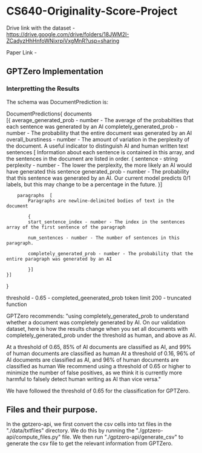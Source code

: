 # CS640-Originality-Score-Project

Drive link with the dataset - https://drive.google.com/drive/folders/18JWM2I-ZCadyzHhHnfoWNixrpiVxgMnR?usp=sharing

Paper Link - 

## GPTZero Implementation

### Interpretting the Results

The schema was DocumentPrediction is:

DocumentPredictions{ 
    documents	
    [{ 
        average_generated_prob - number - The average of the probabilties that each sentence was generated by an AI
        completely_generated_prob - number - The probability that the entire document was generated by an AI
        overall_burstiness - number - The amount of variation in the perplexity of the document. A useful indicator to distinguish AI and human written text
        sentences	[
            Information about each sentence is contained in this array, and the sentences in the document are listed in order.
            {
                sentence - string
                perplexity - number - The lower the perplexity, the more likely an AI would have generated this sentence
                generated_prob - number - The probability that this sentence was generated by an AI. Our current model predicts 0/1 labels, but this may change to be a percentage in the future.
            }]

        paragraphs	[
            Paragraphs are newline-delimited bodies of text in the document

            {
            start_sentence_index - number - The index in the sentences array of the first sentence of the paragraph

            num_sentences - number - The number of sentences in this paragraph.

            completely_generated_prob - number - The probability that the entire paragraph was generated by an AI

            }]
    }]
}

threshold - 0.65 - completed_geenerated_prob 
token limit 200 - truncated function

GPTZero recommends: 
"using completely_generated_prob to understand whether a document was completely generated by AI. On our validation dataset, here is how the results change when you set all documents with completely_generated_prob under the threshold as human, and above as AI.

At a threshold of 0.65, 85% of AI documents are classified as AI, and 99% of human documents are classified as human
At a threshold of 0.16, 96% of AI documents are classified as AI, and 96% of human documents are classified as human
We recommend using a threshold of 0.65 or higher to minimize the number of false positives, as we think it is currently more harmful to falsely detect human writing as AI than vice versa."

We have followed the threshold of 0.65 for the classification for GPTZero.


## Files and their purpose.

In the gptzero-api, we first convert the csv cells into txt files in the "./data/txtfiles" directory. We do this by running the "./gptzero-api/compute_files.py" file.
We then run "./gptzero-api/generate_csv" to generate the csv file to get the relevant information from GPTZero.

